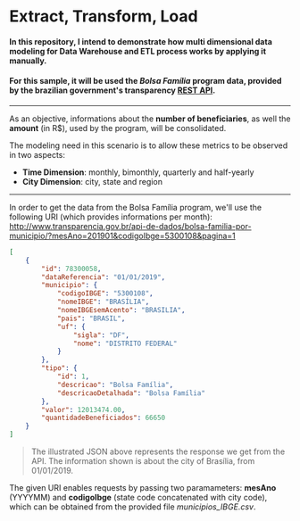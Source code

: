 # Extract, Transform, Load
#### In this repository, I intend to demonstrate how multi dimensional data modeling for Data Warehouse and ETL process works by applying it manually.

#### For this sample, it will be used the _Bolsa Família_ program data, provided by the brazilian government's transparency [REST API](http://www.transparencia.gov.br/swagger-ui.html).

___

As an objective, informations about the __number of beneficiaries__, as well the __amount__ (in R$), used by the program, will be consolidated.

The modeling need in this scenario is to allow these metrics to be observed in two aspects:
* __Time Dimension__: monthly, bimonthly, quarterly and half-yearly
* __City Dimension__: city, state and region

___

In order to get the data from the Bolsa Família program, we'll use the following URI (which provides informations per month):\
http://www.transparencia.gov.br/api-de-dados/bolsa-familia-por-municipio/?mesAno=201901&codigoIbge=5300108&pagina=1

```json
[
    {
        "id": 78300058,
        "dataReferencia": "01/01/2019",
        "municipio": {
            "codigoIBGE": "5300108",
            "nomeIBGE": "BRASÍLIA",
            "nomeIBGEsemAcento": "BRASILIA",
            "pais": "BRASIL",
            "uf": {
                "sigla": "DF",
                "nome": "DISTRITO FEDERAL"
            }
        },
        "tipo": {
            "id": 1,
            "descricao": "Bolsa Família",
            "descricaoDetalhada": "Bolsa Família"
        },
        "valor": 12013474.00,
        "quantidadeBeneficiados": 66650
    }
]
```
> The illustrated JSON above represents the response we get from the API. The information shown is about the city of Brasília, from 01/01/2019.

The given URI enables requests by passing two paramameters: __mesAno__ (YYYYMM) and __codigoIbge__ (state code concatenated with city code), which can be obtained from the provided file _municipios_IBGE.csv_.
